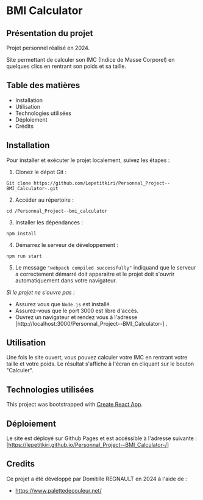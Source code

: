 # BMI Calculator

## Présentation du projet

Projet personnel réalisé en 2024.

Site permettant de calculer son IMC (Indice de Masse Corporel) en quelques clics en rentrant son poids et sa taille.


## Table des matières

* Installation
* Utilisation
* Technologies utilisées
* Déploiement
* Crédits


## Installation

Pour installer et exécuter le projet localement, suivez les étapes : 

1. Clonez le dépot Git : 
```
Git clone https://github.com/Lepetitkiri/Personnal_Project--BMI_Calculator-.git
```

2. Accéder au répertoire :
```
cd /Personnal_Project--bmi_calculator
```

3. Installer les dépendances :
```
npm install
```

4. Démarrez le serveur de développement : 
```
npm run start
```

5. Le message `"webpack compiled successfully"` indiquand que le serveur a correctement démarré doit apparaitre et le projet doit s'ouvrir automatiquement dans votre navigateur.


*Si le projet ne s'ouvre pas :*
* Assurez vous que `Node.js` est installé.
* Assurez-vous que le port 3000 est libre d'accès.
* Ouvrez un navigateur et rendez vous à l'adresse [http://localhost:3000/Personnal_Project--BMI_Calculator-] .


## Utilisation
Une fois le site ouvert, vous pouvez calculer votre IMC en rentrant votre taille et votre poids. Le résultat s'affiche à l'écran en cliquant sur le bouton "Calculer".


## Technologies utilisées

This project was bootstrapped with [Create React App](https://github.com/facebook/create-react-app).


## Déploiement

Le site est déployé sur Github Pages et est accéssible à l'adresse suivante : 
[https://lepetitkiri.github.io/Personnal_Project--BMI_Calculator-/]

## Credits

Ce projet a été développé par Domitille REGNAULT en 2024 à l'aide de :
* https://www.palettedecouleur.net/